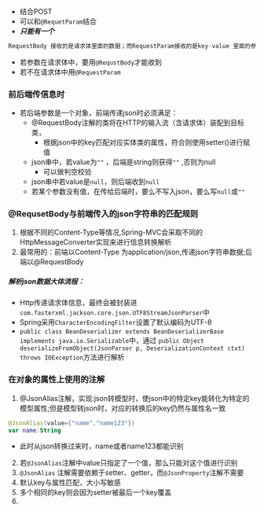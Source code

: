 - 结合POST
- 可以和`@RequetParam`结合
- ***只能有一个***
```c
RequestBody 接收的是请求体里面的数据；而RequestParam接收的是key-value 里面的参数，所以它会被切面进行处理从而可以用普通元素、数组、集合、对象等接收
```
- 若参数在请求体中，要用`@RequstBody`才能收到
- 若不在请求体中用`@RequestParam`
### 前后端传信息时
- 若后端参数是一个对象，前端传递json时必须满足：
	- @RequestBody注解的类将在HTTP的输入流（含请求体）装配到目标类，
		- 根据json中的key匹配对应实体类的属性，符合则使用setter()进行赋值
	- json串中，若value为`""` ，后端是string则获得`""` ,否则为null
		- 可以做判空校验
	- json串中若value是`null`，则后端收到`null`
	- 若某个参数没有值，在传给后端时，要么不写入json，要么写`null`或`""`
### @RequsetBody与前端传入的json字符串的匹配规则
1. 根据不同的Content-Type等情况,Spring-MVC会采取不同的HttpMessageConverter实现来进行信息转换解析
2. 最常用的：前端以Content-Type 为application/json,传递json字符串数据;后端以@RequestBody
##### 解析json数据大体流程：
-  Http传递请求体信息，最终会被封装进`com.fasterxml.jackson.core.json.UTF8StreamJsonParser`中
- Spring采用`CharacterEncodingFilter`设置了默认编码为UTF-8
- `public class BeanDeserializer extends BeanDeserializerBase implements java.io.Serializable`中，通过 `public Object deserializeFromObject(JsonParser p, DeserializationContext ctxt) throws IOException`方法进行解析

### 在对象的属性上使用的注解
1. @JsonAlias注解，实现:json转模型时，使json中的特定key能转化为特定的模型属性;但是模型转json时，对应的转换后的key仍然与属性名一致
```kotlin
@JsonAlias(value={"name","name123"})
var name:String
```
- 此时从json转换过来时，name或者name123都能识别
2. 若`@JsonAlias`注解中value只指定了一个值，那么只能对这个值进行识别
3. `@JsonAlias` 注解需要依赖于setter、getter，而`@JsonProperty`注解不需要
4. 默认key与属性匹配，大小写敏感
5. 多个相同的key则会因为setter被最后一个key覆盖
6. 